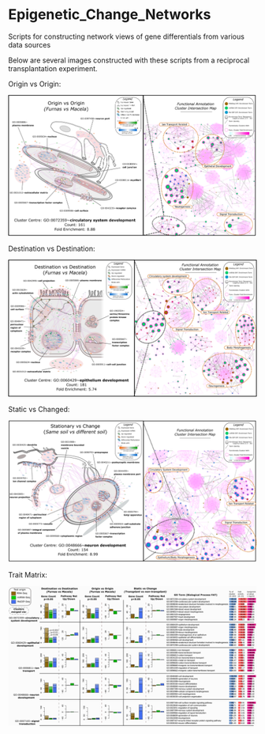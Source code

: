 # Epigenetic_Change_Networks
Scripts for constructing network views of gene differentials from various data sources

Below are several images constructed with these scripts from a reciprocal transplantation experiment.

Origin vs Origin:

![OvO](https://github.com/OliverCardiff/Epigenetic_Change_Networks/blob/master/Outputs/FIGURE_3_OvO_Circulatory.png)



Destination vs Destination:

![DvD](https://github.com/OliverCardiff/Epigenetic_Change_Networks/blob/master/Outputs/FIGURE_4_DvD_Epithelial.png)


Static vs Changed:

![SvC](https://github.com/OliverCardiff/Epigenetic_Change_Networks/blob/master/Outputs/FIGURE_5_SvC_Neural.png)


Trait Matrix:

![train matrix](https://github.com/OliverCardiff/Epigenetic_Change_Networks/blob/master/Outputs/FIGURE_6_Trait_Matrix.png)
